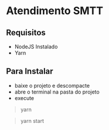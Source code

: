# Atendimento SMTT

## Requisitos

* NodeJS Instalado
* Yarn

## Para Instalar

* baixe o projeto e descompacte
* abre o terminal na pasta do projeto
* execute

> yarn

> yarn start
